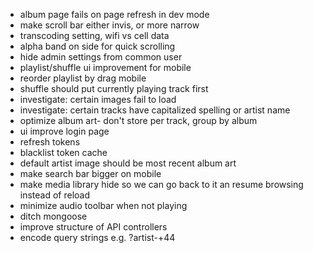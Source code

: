 - album page fails on page refresh in dev mode
- make scroll bar either invis, or more narrow
- transcoding setting, wifi vs cell data
- alpha band on side for quick scrolling
- hide admin settings from common user
- playlist/shuffle ui improvement for mobile
- reorder playlist by drag mobile
- shuffle should put currently playing track first
- investigate: certain images fail to load
- investigate: certain tracks have capitalized spelling or artist name
- optimize album art- don't store per track, group by album
- ui improve login page
- refresh tokens
- blacklist token cache
- default artist image should be most recent album art
- make search bar bigger on mobile
- make media library hide so we can go back to it an resume browsing instead of reload
- minimize audio toolbar when not playing
- ditch mongoose
- improve structure of API controllers
- encode query strings e.g. ?artist-+44
